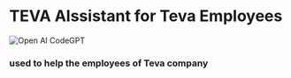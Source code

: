 # TEVA AIssistant for Teva Employees
![Open AI CodeGPT](https://i.ibb.co/LS4DRhb/image-257.png)

### used to help the employees of Teva company 
